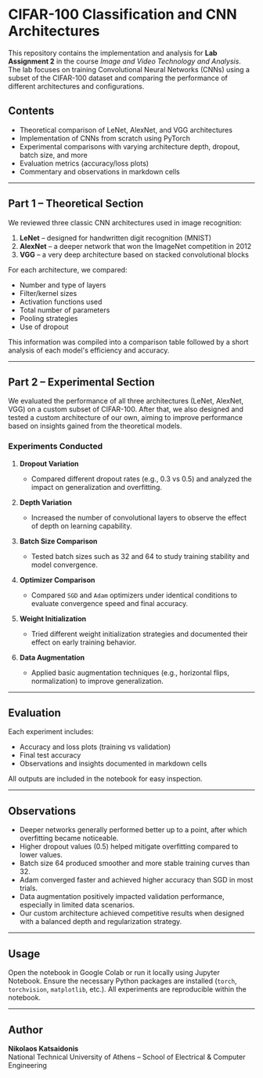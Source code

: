 # CIFAR-100 Classification and CNN Architectures

This repository contains the implementation and analysis for **Lab Assignment 2** in the course *Image and Video Technology and Analysis*. The lab focuses on training Convolutional Neural Networks (CNNs) using a subset of the CIFAR-100 dataset and comparing the performance of different architectures and configurations.

## Contents

- Theoretical comparison of LeNet, AlexNet, and VGG architectures
- Implementation of CNNs from scratch using PyTorch
- Experimental comparisons with varying architecture depth, dropout, batch size, and more
- Evaluation metrics (accuracy/loss plots)
- Commentary and observations in markdown cells

---

## Part 1 – Theoretical Section

We reviewed three classic CNN architectures used in image recognition:

1. **LeNet** – designed for handwritten digit recognition (MNIST)
2. **AlexNet** – a deeper network that won the ImageNet competition in 2012
3. **VGG** – a very deep architecture based on stacked convolutional blocks

For each architecture, we compared:

- Number and type of layers
- Filter/kernel sizes
- Activation functions used
- Total number of parameters
- Pooling strategies
- Use of dropout

This information was compiled into a comparison table followed by a short analysis of each model's efficiency and accuracy.

---

## Part 2 – Experimental Section

We evaluated the performance of all three architectures (LeNet, AlexNet, VGG) on a custom subset of CIFAR-100. After that, we also designed and tested a custom architecture of our own, aiming to improve performance based on insights gained from the theoretical models.

### Experiments Conducted

1. **Dropout Variation**
   - Compared different dropout rates (e.g., 0.3 vs 0.5) and analyzed the impact on generalization and overfitting.

2. **Depth Variation**
   - Increased the number of convolutional layers to observe the effect of depth on learning capability.

3. **Batch Size Comparison**
   - Tested batch sizes such as 32 and 64 to study training stability and model convergence.

4. **Optimizer Comparison**
   - Compared `SGD` and `Adam` optimizers under identical conditions to evaluate convergence speed and final accuracy.

5. **Weight Initialization**
   - Tried different weight initialization strategies and documented their effect on early training behavior.

6. **Data Augmentation**
   - Applied basic augmentation techniques (e.g., horizontal flips, normalization) to improve generalization.

---

## Evaluation

Each experiment includes:
- Accuracy and loss plots (training vs validation)
- Final test accuracy
- Observations and insights documented in markdown cells

All outputs are included in the notebook for easy inspection.

---

## Observations

- Deeper networks generally performed better up to a point, after which overfitting became noticeable.
- Higher dropout values (0.5) helped mitigate overfitting compared to lower values.
- Batch size 64 produced smoother and more stable training curves than 32.
- Adam converged faster and achieved higher accuracy than SGD in most trials.
- Data augmentation positively impacted validation performance, especially in limited data scenarios.
- Our custom architecture achieved competitive results when designed with a balanced depth and regularization strategy.

---

## Usage

Open the notebook in Google Colab or run it locally using Jupyter Notebook. Ensure the necessary Python packages are installed (`torch`, `torchvision`, `matplotlib`, etc.). All experiments are reproducible within the notebook.

---

## Author

**Nikolaos Katsaidonis**  
National Technical University of Athens – School of Electrical & Computer Engineering
